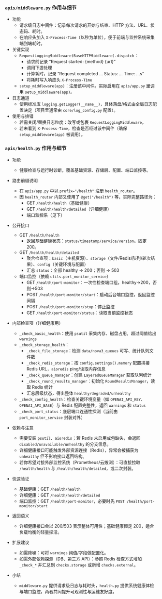 ### `apis/middleware.py` 作用与细节
- 功能
  - 请求级日志中间件：记录每次请求的开始与结束、HTTP 方法、URL、状态码、耗时。
  - 在响应头加入 `X-Process-Time`（以秒为单位），便于前端与监控系统采集端到端耗时。
- 关键实现
  - `RequestLoggingMiddleware(BaseHTTPMiddleware).dispatch`：
    - 请求前记录 “Request started: {method} {url}”
    - 调用下游处理
    - 计算耗时，记录 “Request completed ... Status: ... Time: ...s”
    - 将耗时写入响应头 `X-Process-Time`
  - `setup_middleware(app)`：注册该中间件。实际启用在 `apis/app.py` 里调用 `setup_middleware(app)`。
- 日志通道
  - 使用标准库 `logging.getLogger(__name__)`，具体落盘/格式由全局日志配置决定（项目里通常由 `core/log_config.py` 配置）。
- 使用与排错
  - 若需关闭/替换日志粒度：改写或包裹 `RequestLoggingMiddleware`。
  - 若未看到 `X-Process-Time`，检查是否经过该中间件（确保 `setup_middleware(app)` 被调用）。

### `apis/health.py` 作用与细节
- 功能
  - 健康检查与运行时诊断，覆盖基础资源、存储层、配置、端口监控等。
- 路由前缀说明
  - 在 `apis/app.py` 中以 `prefix="/health"` 注册 `health_router`。
  - 因 `health_router` 内部又使用了 `@get("/health")` 等，实际完整路径为：
    - GET `/health/health`（基础健康）
    - GET `/health/health/detailed`（详细健康）
    - 端口监控系（见下）
- 公开接口
  - GET `/health/health`
    - 返回基础健康状态：`status/timestamp/service/version`。固定 200。
  - GET `/health/health/detailed`
    - 聚合检查项：`basic`（主机资源）、`storage`（文件/Redis/队列/轮次结果）、`config`（关键环境与配置）
    - 汇总 `status`：全部 healthy → 200；否则 → 503
  - 端口监控（依赖 `utils.port_monitor_service`）
    - GET `/health/port-monitor`：一次性检查端口组，healthy→200，否则→503
    - POST `/health/port-monitor/start`：启动后台端口监控，返回监控间隔
    - POST `/health/port-monitor/stop`：停止监控
    - GET `/health/port-monitor/status`：读取当前监控状态
- 内部检查项（详细健康用）
  - `_check_basic_health`：使用 `psutil` 采集内存、磁盘占用，超过阈值给出 `warnings`
  - `_check_storage_health`：
    - `_check_file_storage`：检测 `data/nova3_queues` 可写、统计队列文件数
    - `_check_redis_storage`：按 `config.settings().memory` 配置拼接 Redis URL，`aioredis` ping/读取内存信息
    - `_check_queue_manager`：创建 `LayeredQueueManager` 获取队列统计
    - `_check_round_results_manager`：初始化 `RoundResultsManager`，读取 Redis 统计
    - 汇总层级状态，得出整体 `healthy/degraded/unhealthy`
  - `_check_config_health`：检查关键环境变量（如 `OPENAI_API_KEY`、`OPENAI_API_BASE`）与 Redis 配置完整性，返回 `warnings` 和 `status`
  - `_check_port_status`：底层端口连通性探测（当前由 `port_monitor_service` 封装对外）
- 依赖与注意
  - 需要安装 `psutil`、`aioredis`；若 Redis 未启用或包缺失，会返回 `disabled/unavailable/unhealthy` 的分支信息。
  - 详细健康接口可能触发外部资源连接（Redis），异常会被捕获为 `unhealthy` 但不影响接口返回结构。
  - 若你希望对接外部监控系统（Prometheus/云拨测）：可直接拉取 `/health/health` 与 `/health/health/detailed`，或二次封装。

- 快速验证
  - 基础健康：GET `/health/health`
  - 详细健康：GET `/health/health/detailed`
  - 端口监控：GET `/health/port-monitor`，必要时先 `POST /health/port-monitor/start`

- 返回语义
  - 详细健康接口会以 200/503 表示整体可用性；基础健康恒定 200，适合负载均衡的轻量探活。

- 扩展建议
  - 如需降噪：可将 `warnings` 阈值/字段做配置化。
  - 如需外部依赖探测（DB、第三方 API）：参照 Redis 检查方式增加 `_check_*` 并汇总到 `checks.storage` 或新增 `checks.external`。

- 小结
  - `middleware.py` 提供请求级日志与耗时头，`health.py` 提供系统健康体检与端口监控，两者共同提升可观测性与运维友好度。
